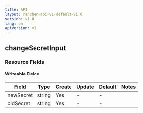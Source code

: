 ```yaml
---
title: API
layout: rancher-api-v1-default-v1.0
version: v1.0
lang: en
apiVersion: v1
---
```


## changeSecretInput



### Resource Fields

#### Writeable Fields

Field | Type | Create | Update | Default | Notes
---|---|---|---|---|---
newSecret | string | Yes | - | - | 
oldSecret | string | Yes | - | - | 



<br>
